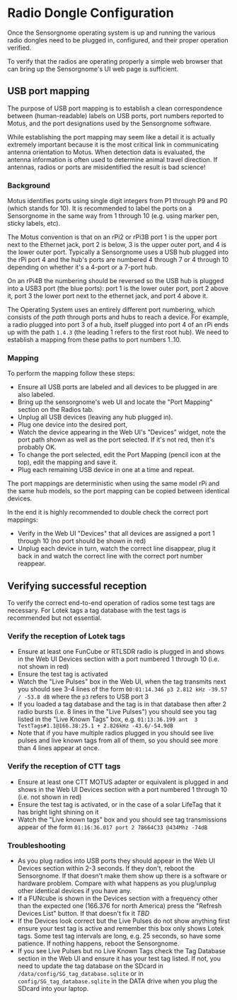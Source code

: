 Radio Dongle Configuration
==========================

Once the Sensorgnome operating system is up and running the various radio dongles need
to be plugged in, configured, and their proper operation verified.

To verify that the radios are operating properly a simple web browser that can bring up the
Sensorgnome's UI web page is sufficient.

USB port mapping
----------------

The purpose of USB port mapping is to establish a clean correspondence between (human-readable)
labels on USB ports, port numbers reported to Motus, and the port designations used by the
Sensorgnome software.

While establishing the port mapping may seem like a detail it is actually extremely important
because it is the most critical link in communicating antenna orientation to Motus.
When detection data is evaluated, the antenna information is often used to determine animal
travel direction.
If antennas, radios or ports are misidentified the result is bad science!

### Background

Motus identifies ports using single digit integers from P1 through P9
and P0 (which stands for 10).
It is recommended to label the ports on a Sensorgnome in the same way from 1 through 10
(e.g. using marker pen, sticky labels, etc).

The Motus convention is that on an rPi2 or rPi3B port 1 is the upper port next to the
Ethernet jack, port 2 is below, 3 is the upper outer port, and 4 is the lower outer port.
Typically a Sensorgnome uses a USB hub plugged into the rPi port 4
and the hub's ports are numbered 4 through 7 or 4 through 10 depending on whether it's a 4-port
or a 7-port hub.

On an rPi4B the numbering should be reversed so the USB hub is plugged into a USB3 port (the
blue ports): port 1 is the lower outer port, port 2 above it, port 3 the lower port next
to the ethernet jack, and port 4 above it.

The Operating System uses an entirely different port numbering, which consists of the
_path_ through ports and hubs to reach a device.
For example, a radio plugged into port 3 of a hub, itself plugged
into port 4 of an rPi ends up with the path `1.4.3` (the leading 1 refers to the first root
hub).
We need to establish a mapping from these paths to port numbers 1..10.

### Mapping

To perform the mapping follow these steps:

- Ensure all USB ports are labeled and all devices to be plugged in are also labeled.
- Bring up the sensorgnome's web UI and locate the "Port Mapping" section on the Radios tab.
- Unplug all USB devices (leaving any hub plugged in).
- Plug one device into the desired port, 
- Watch the device appearing in the Web UI's "Devices" widget, note the port path shown as well as
  the port selected. If it's not red, then it's probably OK.
- To change the port selected, edit the Port Mapping (pencil icon at the top), edit the mapping
  and save it.
- Plug each remaining USB device in one at a time and repeat.

The port mappings are deterministic when using the same model rPi and the same hub models, so
the port mapping can be copied between identical devices.

In the end it is highly recommended to double check the correct port mappings:

- Verify in the Web UI "Devices" that all devices are assigned a port 1 through 10 (no port should
  be shown in red)
- Unplug each device in turn, watch the correct line disappear, plug it back in and watch the
  correct line with the correct port number reappear.

Verifying successful reception
------------------------------

To verify the correct end-to-end operation of radios some test tags are necessary.
For Lotek tags a tag database with the test tags is recommended but not essential.

### Verify the reception of Lotek tags

- Ensure at least one FunCube or RTLSDR radio is plugged in and shows in the Web UI Devices
  section with a port numbered 1 through 10 (i.e. not shown in red)
- Ensure the test tag is activated
- Watch the "Live Pulses" box in the Web UI, when the tag transmits next you should see 3-4
  lines of the form `00:01:14.346 p3 2.812 kHz -39.57 / -53.8 dB` where the `p3` refers to
  USB port 3
- If you loaded a tag database and the tag is in that database then after 2 radio bursts
  (i.e. 8 lines in the "Live Pulses") you should see you tag listed in the "Live Known Tags"
  box, e.g. `01:13:36.199 ant  3 TestTags#1.1@166.38:25.1 + 2.826kHz -43.6/-54.9dB`
- Note that if you have multiple radios plugged in you should see live pulses and live known
  tags from all of them, so you should see more than 4 lines appear at once.

### Verify the reception of CTT tags

- Ensure at least one CTT MOTUS adapter or equivalent is plugged in and shows in the Web UI
  Devices section with a port numbered 1 through 10 (i.e. not shown in red)
- Ensure the test tag is activated, or in the case of a solar LifeTag that it has bright light
  shining on it
- Watch the "Live known tags" box and you should see tag transmissions appear of the form
  `01:16:36.017 port 2 78664C33 @434Mhz -74dB`

### Troubleshooting

- As you plug radios into USB ports they should appear in the Web UI Devices section within
  2-3 seconds. If they don't, reboot the Sensorgnome. If that doesn't make them show up
  there is a software or hardware problem. Compare with what happens as you plug/unplug
  other identical devices if you have any.
- If a FUNcube is shown in the Devices section with a frequency other than the expected one
  (166.376 for north America) press the "Refresh Devices List" button. If that doesn't fix it
  _TBD_
- If the Devices look correct but the Live Pulses do not show anything first ensure your test
  tag is active and remember this box only shows Lotek tags. Some test tag intervals are long,
  e.g. 25 seconds, so have some patience. If nothing happens, reboot the Sensorgnome.
- If you see Live Pulses but no Live Known Tags check the Tag Database section in the Web UI
  and ensure it has your test tag listed. If not, you need to update the tag database on the
  SDcard in `/data/config/SG_tag_database.sqlite` or in `config/SG_tag_database.sqlite` in the
  DATA drive when you plug the SDcard into your laptop.
